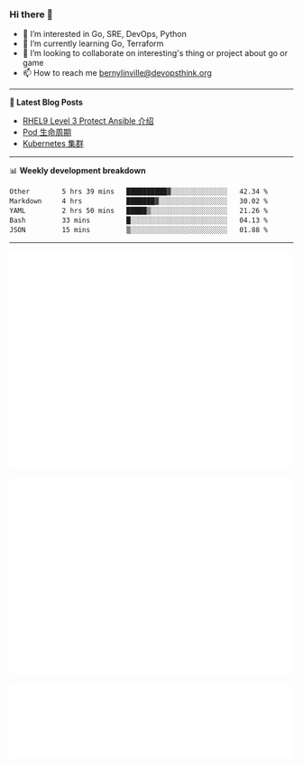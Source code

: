 ### Hi there 👋

- 👀 I’m interested in Go, SRE, DevOps, Python
- 🌱 I’m currently learning Go, Terraform
- 👯 I’m looking to collaborate on interesting's thing or project about go or game
- 📫 How to reach me bernylinville@devopsthink.org

-------

**📝 Latest Blog Posts**

<!-- BLOG-POST-LIST:START -->
- [RHEL9 Level 3 Protect Ansible 介绍](https://devopsthink.org/archives/rhel9-level3-protect-ansible-role)
- [Pod 生命周期](https://devopsthink.org/archives/pod-Lifecycle)
- [Kubernetes 集群](https://devopsthink.org/archives/kubernetes-cluster)
<!-- BLOG-POST-LIST:END -->

-------

📊 **Weekly development breakdown**
<!--START_SECTION:waka-->

```txt
Other        5 hrs 39 mins   ██████████▓░░░░░░░░░░░░░░   42.34 %
Markdown     4 hrs           ███████▓░░░░░░░░░░░░░░░░░   30.02 %
YAML         2 hrs 50 mins   █████▒░░░░░░░░░░░░░░░░░░░   21.26 %
Bash         33 mins         █░░░░░░░░░░░░░░░░░░░░░░░░   04.13 %
JSON         15 mins         ▒░░░░░░░░░░░░░░░░░░░░░░░░   01.88 %
```

<!--END_SECTION:waka-->

-------

![Metrics](/github-metrics.svg)

![isocalendar fullyear](/metrics.plugin.isocalendar.fullyear.svg)

![languages details](/metrics.plugin.languages.details.svg)
